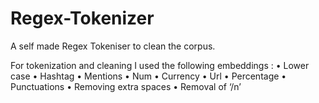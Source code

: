 # Regex-Tokenizer
A self made Regex Tokeniser to clean the corpus. 

For tokenization and cleaning I used the following embeddings :
•	Lower case
•	Hashtag
•	Mentions
•	Num
•	Currency
•	Url
•	Percentage
•	Punctuations 
•	Removing extra spaces
•	Removal of ‘/n’
